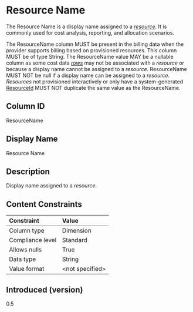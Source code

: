 # Resource Name

The Resource Name is a display name assigned to a [*resource*](#glossary:resource). It is commonly used for cost analysis, reporting, and allocation scenarios.

The ResourceName column MUST be present in the billing data when the provider supports billing based on provisioned resources. This column MUST be of type String. The ResourceName value MAY be a nullable column as some cost data [*rows*](#glossary:row) may not be associated with a *resource* or because a display name cannot be assigned to a *resource*. ResourceName MUST NOT be null if a display name can be assigned to a *resource*. *Resources* not provisioned interactively or only have a system-generated [ResourceId](#resourceid) MUST NOT duplicate the same value as the ResourceName.

## Column ID

ResourceName

## Display Name

Resource Name

## Description

Display name assigned to a *resource*.

## Content Constraints

|    Constraint   |      Value      |
|:----------------|:----------------|
| Column type     | Dimension       |
| Compliance level| Standard        |
| Allows nulls    | True            |
| Data type       | String          |
| Value format    | \<not specified> |

## Introduced (version)

0.5
